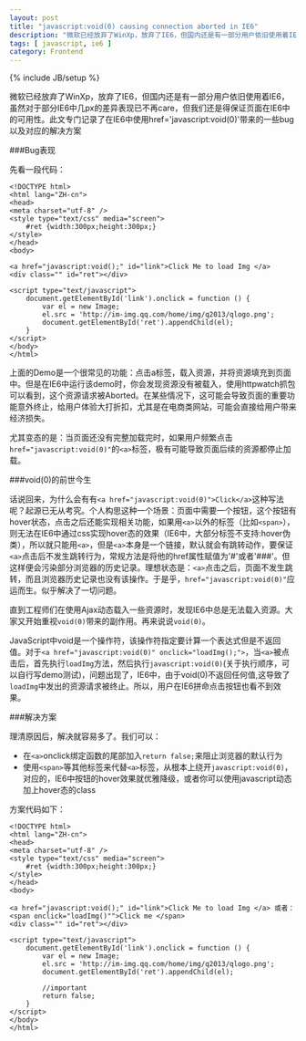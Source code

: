 ```yaml
---
layout: post
title: "javascript:void(0) causing connection aborted in IE6"
description: "微软已经放弃了WinXp，放弃了IE6，但国内还是有一部分用户依旧使用着IE6，虽然对于部分IE6中几px的差异表现已不再care，但我们还是得保证页面在IE6中的可用性。此文专门记录了在IE6中使用href='javascript:void(0)'带来的一些bug以及对应的解决方案"
tags: [ javascript, ie6 ]
category: Frontend
---
```

{% include JB/setup %}

微软已经放弃了WinXp，放弃了IE6，但国内还是有一部分用户依旧使用着IE6，虽然对于部分IE6中几px的差异表现已不再care，但我们还是得保证页面在IE6中的可用性。此文专门记录了在IE6中使用href='javascript:void(0)'带来的一些bug以及对应的解决方案

###Bug表现 

先看一段代码：

    <!DOCTYPE html>
    <html lang="ZH-cn">
    <head>
    <meta charset="utf-8" />
    <style type="text/css" media="screen">
        #ret {width:300px;height:300px;}
    </style>
    </head>
    <body>

    <a href="javascript:void();" id="link">Click Me to load Img </a>
    <div class="" id="ret"></div>

    <script type="text/javascript">
        document.getElementById('link').onclick = function () {
            var el = new Image;
            el.src = 'http://im-img.qq.com/home/img/q2013/qlogo.png';
            document.getElementById('ret').appendChild(el);
        }
    </script>
    </body>
    </html>

上面的Demo是一个很常见的功能：点击a标签，载入资源，并将资源填充到页面中。但是在IE6中运行该demo时，你会发现资源没有被载入，使用httpwatch抓包可以看到，这个资源请求被Aborted。在某些情况下，这可能会导致页面的重要功能意外终止，给用户体验大打折扣，尤其是在电商类网站，可能会直接给用户带来经济损失。

尤其变态的是：当页面还没有完整加载完时，如果用户频繁点击`href="javascript:void(0)"`的`<a>`标签，极有可能导致页面后续的资源都停止加载。 

###void(0)的前世今生

话说回来，为什么会有有`<a href="javascript:void(0)">Click</a>`这种写法呢？起源已无从考究。个人构思这种一个场景：页面中需要一个按钮，这个按钮有hover状态，点击之后还能实现相关功能，如果用`<a>`以外的标签（比如`<span>`），则无法在IE6中通过css实现hover态的效果（IE6中，大部分标签不支持:hover伪类），所以就只能用`<a>`，但是`<a>`本身是一个链接，默认就会有跳转动作，要保证`<a>`点击后不发生跳转行为，常规方法是将他的href属性赋值为'#'或者'###'。但这样便会污染部分浏览器的历史记录。理想状态是：`<a>`点击之后，页面不发生跳转，而且浏览器历史记录也没有该操作。于是乎，`href="javascript:void(0)"`应运而生。似乎解决了一切问题。

直到工程师们在使用Ajax动态载入一些资源时，发现IE6中总是无法载入资源。大家又开始重视`void(0)`带来的副作用。再来说说`void(0)`。

JavaScript中void是一个操作符，该操作符指定要计算一个表达式但是不返回值。对于`<a href="javascript:void(0)" onclick="loadImg();">`，当`<a>`被点击后，首先执行`loadImg`方法，然后执行`javascript:void(0)`(关于执行顺序，可以自行写demo测试)，问题出现了，IE6中，由于void(0)不返回任何值,这导致了`loadImg`中发出的资源请求被终止。所以，用户在IE6拼命点击按钮也看不到效果。

###解决方案

理清原因后，解决就容易多了。我们可以：

- 在`<a>`onclick绑定函数的尾部加入`return false;`来阻止浏览器的默认行为
- 使用`<span>`等其他标签来代替`<a>`标签，从根本上绕开`javascript:void(0)`，对应的，IE6中按钮的hover效果就优雅降级，或者你可以使用javascript动态加上hover态的class

方案代码如下：

    <!DOCTYPE html>
    <html lang="ZH-cn">
    <head>
    <meta charset="utf-8" />
    <style type="text/css" media="screen">
        #ret {width:300px;height:300px;}
    </style>
    </head>
    <body>

    <a href="javascript:void();" id="link">Click Me to load Img </a> 或者：
    <span onclick="loadImg()"">Click me </span>
    <div class="" id="ret"></div>

    <script type="text/javascript">
        document.getElementById('link').onclick = function () {
            var el = new Image;
            el.src = 'http://im-img.qq.com/home/img/q2013/qlogo.png';
            document.getElementById('ret').appendChild(el);

            //important
            return false;
        }
    </script>
    </body>
    </html>
